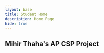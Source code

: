 ```yaml
---
layout: base
title: Student Home 
description: Home Page
hide: true
---
```


## **Mihir Thaha's AP CSP Project**

